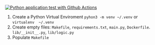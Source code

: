[![Python application test with Github Actions](https://github.com/jr-do/oreilly-python-for-devops/actions/workflows/devops.yml/badge.svg)](https://github.com/jr-do/oreilly-python-for-devops/actions/workflows/devops.yml)
1. Create a Python Virtual Enviroment `pyhon3 -m venv ~/.venv` or `virtualenv  ~/.venv`
2. Create empty files: `Makefile`, `requirements.txt`, `main.py`, `Dockerfile`. `lib/__init__.py`, `lib/logic.py`
3. Populate `Makefile`

